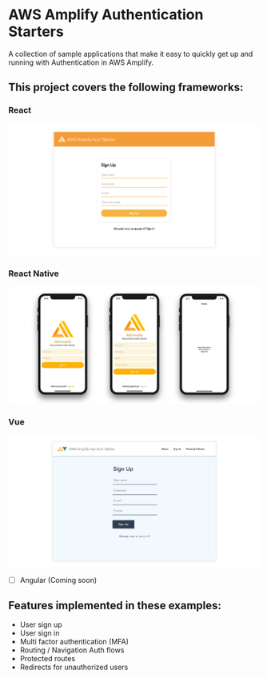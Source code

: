 # AWS Amplify Authentication Starters

A collection of sample applications that make it easy to quickly get up and running with Authentication in AWS Amplify.

## This project covers the following frameworks:

### React
![](react/hero.png)

### React Native
![](react-native/hero.jpg)

### Vue
![](vue/hero.png)

- [ ] Angular (Coming soon)

## Features implemented in these examples:
- User sign up
- User sign in
- Multi factor authentication (MFA)
- Routing / Navigation Auth flows
- Protected routes
- Redirects for unauthorized users

